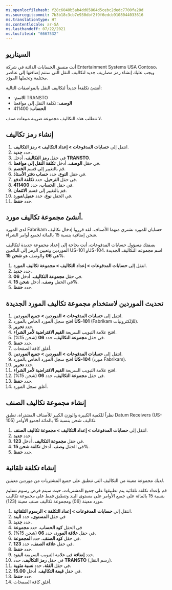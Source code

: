 ```yaml
---
ms.openlocfilehash: f28c6040b5ab4dd05864d5cebc2dedc7700fa28d
ms.sourcegitcommit: 7b3b18c3cb7e930dbf2f9f6edcb9108044033616
ms.translationtype: HT
ms.contentlocale: ar-SA
ms.lasthandoff: 07/22/2021
ms.locfileid: "6667532"
---
```


## <a name="scenario"></a>السيناريو
أنت منسق الحسابات الدائنة في شركة Entertainment Systems USA Contoso، ويجب عليك إنشاء رمز مصاريف جديد لتكاليف النقل التي ستتم إضافتها إلى عناصر مختلفة وتحملها المورّد.

أنشئ تكلفةاً جديداً لتكاليف النقل بالمواصفات التالية:

-   **الاسم**:‏ TRANSTO
-   **الوصف**: تكلفة النقل إلى مواقعنا
-   **الحساب**:‏ 411400

لا تتطلب هذه التكاليف مجموعة ضريبة مبيعات صنف.

## <a name="create-a-charges-code"></a>إنشاء رمز تكاليف

1.  انتقل إلى **حسابات المدفوعات > إعداد التكاليف > رمز التكاليف**.
2.  حدد **جديد‎**.
3.  في حقل **رمز التكاليف**، أدخل **TRANSTO**.
4.  في حقل **الوصف**، أدخل **تكلفة النقل إلى مواقعنا**.
5.  قم بالتغيير إلى قسم **الخصم**.
6.  في حقل **النوع**، حدد **حساب دفتر الأستاذ**.
7.  في حقل **الترحيل**، حدد **تكلفة الدفع**.
8.  في حقل **الحساب**، حدد **411400**.
9.  قم بالتغيير إلى قسم **الائتمان**.
10. في الحقل **نوع**، حدد **عميل/مورد**.
11. حدد **حفظ**.

## <a name="create-a-vendor-charges-group"></a>أنشئ مجموعة تكاليف مورد.

لدى المورد Fabrikam حسابان للمورد تشتري منهما الأصناف.
لقد قرروا إدخال تكاليف شحن إضافية بنسبة 15 بالمائة لجميع أوامر الشراء.

بصفتك مسؤول حسابات المدفوعات، أنت بحاجة إلى إعداد مجموعة جديدة لتكاليف الموردين وتعيين الرمز إلى البائعين US-101 وUS-104.
اسم مجموعه التكاليف الجديدة هي **06** والوصف هو **شحن 15%**.


1.  انتقل إلى **حسابات المدفوعات > إعداد التكاليف > مجموعة تكاليف المورد**.
2.  حدد **جديد‎**.
3.  في حقل **مجموعة التكاليف**، أدخل **06**.
4.  في الحقل **وصف**، أدخل **شحن 15%**.
5.  حدد **حفظ**.
 
## <a name="update-vendors-to-use-the-new-vendor-charges-group"></a>تحديث الموردين لاستخدام مجموعة تكاليف المورد الجديدة

1.  انتقل إلى **حسابات المدفوعات > الموردين > جميع الموردين**.
2.  افتح سجل المورد الخاص بالمورد **US-101** ‏(Fabrikam للإلكترونيات).
3.  حدد **تحرير**.
4.  افتح علامة التبويب السريعة **القيم الافتراضية لأمر الشراء**.
5.  في حقل **مجموعة التكاليف**، حدد **06** (شحن 15%).
6.  حدد **حفظ**.
7.  أغلق كافة الصفحات.
7.  انتقل إلى **حسابات المدفوعات > الموردين > جميع الموردين**.
8.  افتح سجل المورد الخاص بالمورد **US-104** ‏(مورد Fabrikam).
9.  حدد **تحرير**.
10. افتح علامة التبويب السريعة **القيم الافتراضية لأمر الشراء**.
11. في حقل **مجموعة التكاليف**، حدد **06** (شحن 15%).
12. حدد **حفظ**.
13. أغلق سجل المورد.

## <a name="create-an-item-charges-group"></a>إنشاء مجموعة تكاليف الصنف 

نظراً للكمية الكبيرة والوزن الكبير للأصناف المشتراة، تطبق Datum Receivers ‏(US-105) تكاليف شحن بنسبة 15 بالمائة لجميع الأوامر.

1.  انتقل إلى **حسابات المدفوعات > إعداد التكاليف > مجموعة تكاليف الصنف**.
2.  حدد **جديد‎**.
3.  في حقل **مجموعة التكاليف**، أدخل **123**.
4.  في الحقل **وصف**، أدخل **تكلفة شحن 15%**.
5.  حدد **حفظ**.

## <a name="create-an-automatic-charge"></a>إنشاء تكلفة تلقائية 

لديك مجموعة معينة من التكاليف التي تنطبق على جميع المشتريات من موردين معينين.

قم بإعداد تكلفة تلقائية يتم تطبيقها على جميع المشتريات، حيث سيتم فرض رسوم تسليم بنسبة 15 بالمائة على جميع الأوامر على مستوى البند وتنطبق فقط على مجموعة تكاليف مورد معينة (06) ومجموعة تكاليف صنف معينة (123).

1.  انتقل إلى **حسابات المدفوعات > إعداد التكلفة > الرسوم التلقائية**.
2.  في حقل **المستوى**، حدد **البند** 
2.  حدد **جديد‎**.
4.  في الحقل **كود الحساب**، حدد **مجموعة**
5.  في حقل **علاقة المورد**، حدد **06** (شحن 15%).
6.  في حقل **كود الصنف**، حدد **المجموعة**.
7.  في حقل **علاقة الصنف**، حدد **123**.
8.  حدد **حفظ**.
9.  حدد **إضافة** في علامة التبويب السريعة **البنود**.
10. في حقل **رمز التكاليف**، حدد **TRANSTO** (رسم النقل).
11. في حقل **الفئة**، حدد **نسبة مئوية**.
12. في حقل **قيمة التكاليف**، أدخل **15.00**.
13. حدد **حفظ**.
14. أغلق كافة الصفحات.
